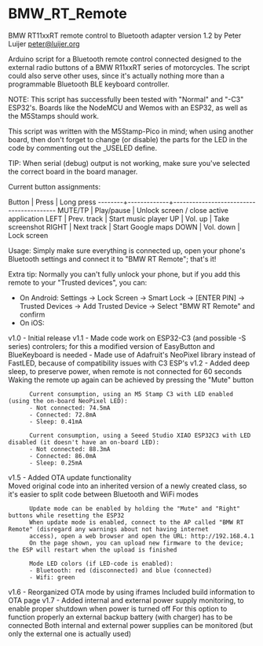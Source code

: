 # BMW_RT_Remote

BMW RT11xxRT remote control to Bluetooth adapter version 1.2 by Peter Luijer <peter@luijer.org>

   Arduino script for a Bluetooth remote control connected designed to the external radio buttons of a BMW R11xxRT series of motorcycles.
   The script could also serve other uses, since it's actually nothing more than a programmable Bluetooth BLE keyboard controller.

   NOTE: This script has successfully been tested with "Normal" and "-C3" ESP32's.
   Boards like the NodeMCU and Wemos with an ESP32, as well as the M5Stamps should work.

   This script was written with the M5Stamp-Pico in mind; when using another board, then don't forget to change (or disable)
   the parts for the LED in the code by commenting out the _USELED define.

   TIP: When serial (debug) output is not working, make sure you've selected the correct board in the board manager.

   Current button assignments:

   Button  | Press       | Long press
   --------+-------------+-----------------------------------------
   MUTE/TP | Play/pause  | Unlock screen / close active application
   LEFT    | Prev. track | Start music player
   UP      | Vol. up     | Take screenshot
   RIGHT   | Next track  | Start Google maps
   DOWN    | Vol. down   | Lock screen

   Usage:
   Simply make sure everything is connected up, open your phone's Bluetooth settings and connect it to "BMW RT Remote"; that's it!

   Extra tip:
   Normally you can't fully unlock your phone, but if you add this remote to your "Trusted devices", you can:
   - On Android: Settings -> Lock Screen -> Smart Lock -> [ENTER PIN] -> Trusted Devices -> Add Trusted Device -> Select "BMW RT Remote" and confirm
   - On iOS: <To-be-investigated>

   v1.0 - Initial release
   v1.1 - Made code work on ESP32-C3 (and possible -S series) controlers; for this a modified version of EasyButton and BlueKeyboard is needed
        - Made use of Adafruit's NeoPixel library instead of FastLED, because of compatibility issues with C3 ESP's
   v1.2 - Added deep sleep, to preserve power, when remote is not connected for 60 seconds
          Waking the remote up again can be achieved by pressing the "Mute" button
          
          Current consumption, using an M5 Stamp C3 with LED enabled (using the on-board NeoPixel LED):
          - Not connected: 74.5mA
          - Connected: 72.8mA
          - Sleep: 0.41mA

          Current consumption, using a Seeed Studio XIAO ESP32C3 with LED disabled (it doesn't have an on-board LED):
          - Not connected: 88.3mA
          - Connected: 86.0mA      
          - Sleep: 0.25mA              
   v1.5 - Added OTA update functionality   
          Moved original code into an inherited version of a newly created class, so it's easier to split code between Bluetooth 
          and WiFi modes
          
          Update mode can be enabled by holding the "Mute" and "Right" buttons while resetting the ESP32
          When update mode is enabled, connect to the AP called "BMW RT Remote" (disregard any warnings about not having internet
          access), open a web browser and open the URL: http://192.168.4.1 
          On the page shown, you can upload new firmware to the device; the ESP will restart when the upload is finished
          
          Mode LED colors (if LED-code is enabled):
          - Bluetooth: red (disconnected) and blue (connected)
          - Wifi: green
   v1.6 - Reorganized OTA mode by using iframes
          Included build information to OTA page
   v1.7 - Added internal and external power supply monitoring, to enable proper shutdown when power is turned off 
          For this option to function properly an external backup battery (with charger) has to be connected
          Both internal and external power supplies can be monitored (but only the external one is actually used) 
